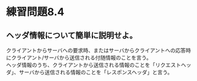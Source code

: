 # 練習問題8.4

## ヘッダ情報について簡単に説明せよ。

クライアントからサーバへの要求時、またはサーバからクライアントへの応答時にクライアント/サーバから送信される付随情報のことを言う。
<br>
ヘッダ情報のうち、クライアントから送信される情報のことを「リクエストヘッダ」、サーバから送信される情報のことを「レスポンスヘッダ」と言う。